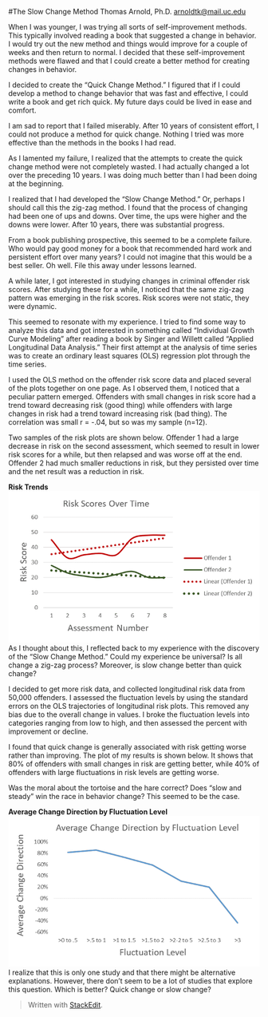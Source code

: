 ﻿
#The Slow Change Method
Thomas Arnold, Ph.D.
[arnoldtk@mail.uc.edu](mailto:arnoldtk@mail.uc.edu)

When I was younger, I was trying all sorts of self-improvement methods. This typically involved reading a book that suggested a change in behavior. I would try out the new method and things would improve for a couple of weeks and then return to normal.  I decided that these self-improvement methods were flawed and that I could create a better method for creating changes in behavior.

I decided to create the “Quick Change Method.”  I figured that if I could develop a method to change behavior that was fast and effective, I could write a book and get rich quick.  My future days could be lived in ease and comfort.

I am sad to report that I failed miserably.  After 10 years of consistent effort, I could not produce a method for quick change.  Nothing I tried was more effective than the methods in the books I had read.

As I lamented my failure, I realized that the attempts to create the quick change method were not completely wasted.  I had actually changed a lot over the preceding 10 years.  I was doing much better than I had been doing at the beginning.

I realized that I had developed the “Slow Change Method.”  Or, perhaps I should call this the zig-zag method.  I found that the process of changing had been one of ups and downs.  Over time, the ups were higher and the downs were lower.  After 10 years, there was substantial progress.

From a book publishing prospective, this seemed to be a complete failure.  Who would pay good money for a book that recommended hard work and persistent effort over many years?  I could not imagine that this would be a best seller.  Oh well. File this away under lessons learned.

A while later, I got interested in studying changes in criminal offender risk scores.  After studying these for a while, I noticed that the same zig-zag pattern was emerging in the risk scores.  Risk scores were not static, they were dynamic.

This seemed to resonate with my experience.  I tried to find some way to analyze this data and got interested in something called “Individual Growth Curve Modeling” after reading a book by Singer and Willett called “Applied Longitudinal Data Analysis.”  Their first attempt at the analysis of time series was to create an ordinary least squares (OLS) regression plot through the time series.

I used the OLS method on the offender risk score data and placed several of the plots together on one page.  As I observed them, I noticed that a peculiar pattern emerged.  Offenders with small changes in risk score had a trend toward decreasing risk (good thing) while offenders with large changes in risk had a trend toward increasing risk (bad thing).  The correlation was small r = -.04, but so was my sample (n=12).

Two samples of the risk plots are shown below.  Offender 1 had a large decrease in risk on the second assessment, which seemed to result in lower risk scores for a while, but then relapsed and was worse off at the end.  Offender 2 had much smaller reductions in risk, but they persisted over time and the net result was a reduction in risk.

**Risk Trends**
![Risk Trends Over Time](https://github.com/ThomasKArnold/TheSlowChangeMethod/blob/main/RiskScoresOverTime.png)
As I thought about this, I reflected back to my experience with the discovery of the “Slow Change Method.” Could my experience be universal?  Is all change a zig-zag process?  Moreover, is slow change better than quick change?

I decided to get more risk data, and collected longitudinal risk data from 50,000 offenders.  I assessed the fluctuation levels by using the standard errors on the OLS trajectories of longitudinal risk plots.  This removed any bias due to the overall change in values.  I broke the fluctuation levels into categories ranging from low to high, and then assessed the percent with improvement or decline.

I found that quick change is generally associated with risk getting worse rather than improving.  The plot of my results is shown below.  It shows that 80% of offenders with small changes in risk are getting better, while 40% of offenders with large fluctuations in risk levels are getting worse.

Was the moral about the tortoise and the hare correct?  Does “slow and steady” win the race in behavior change?  This seemed to be the case.

**Average Change Direction by Fluctuation Level**
![Average Change Direction by Fluctuation Level](https://github.com/ThomasKArnold/TheSlowChangeMethod/blob/main/AverageChangeDirection.png)
I realize that this is only one study and that there might be alternative explanations.  However, there don’t seem to be a lot of studies that explore this question.  Which is better?  Quick change or slow change?

> Written with [StackEdit](https://stackedit.io/).
